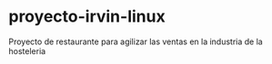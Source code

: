 # proyecto-irvin-linux
Proyecto de restaurante para agilizar las ventas en la industria de la hosteleria

